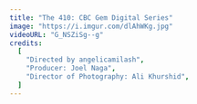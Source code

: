 ```yaml
---
title: "The 410: CBC Gem Digital Series"
image: "https://i.imgur.com/dlAhWKg.jpg"
videoURL: "G_NSZiSg--g"
credits:
  [
    "Directed by angelicamilash",
    "Producer: Joel Naga",
    "Director of Photography: Ali Khurshid",
  ]
---
```

